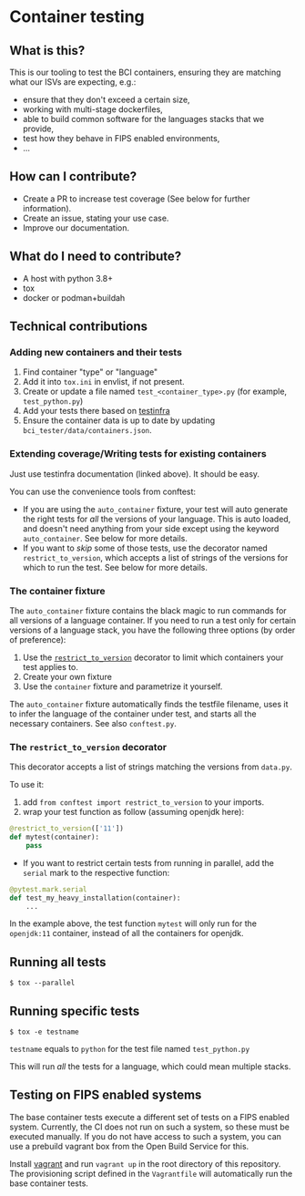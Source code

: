 # Container testing

## What is this?

This is our tooling to test the BCI containers, ensuring they are matching what our ISVs are expecting, e.g.:

* ensure that they don't exceed a certain size,
* working with multi-stage dockerfiles,
* able to build common software for the languages stacks that we provide,
* test how they behave in FIPS enabled environments,
* ...

## How can I contribute?

* Create a PR to increase test coverage (See below for further information).
* Create an issue, stating your use case.
* Improve our documentation.

## What do I need to contribute?

* A host with python 3.8+
* tox
* docker or podman+buildah

## Technical contributions

### Adding new containers and their tests

1. Find container "type" or "language"
2. Add it into `tox.ini` in envlist, if not present.
3. Create or update a file named `test_<container_type>.py` (for example, `test_python.py`)
4. Add your tests there based on [testinfra](https://testinfra.readthedocs.io/en/latest/modules.html)
5. Ensure the container data is up to date by updating `bci_tester/data/containers.json`.

### Extending coverage/Writing tests for existing containers

Just use testinfra documentation (linked above). It should be
easy.

You can use the convenience tools from conftest:

* If you are using the `auto_container` fixture, your test will auto generate the right tests for _all_ the versions of your language. This is auto loaded, and doesn't need anything from your side except using the keyword `auto_container`. See below for more details.
* If you want to _skip_ some of those tests, use the decorator named `restrict_to_version`, which accepts a list of strings of the versions for which to run the test. See below for more details.

### The container fixture

The `auto_container` fixture contains the black magic to run commands for all versions of a language container.
If you need to run a test only for certain versions of a language stack, you have the following three options (by order of preference):

1. Use the [`restrict_to_version`](#the-restrict_to_version-decorator) decorator to limit which containers your test applies to.
2. Create your own fixture
3. Use the `container` fixture and parametrize it yourself.

The `auto_container` fixture automatically finds the testfile filename, uses it to infer the language of the container under test,
and starts all the necessary containers. See also `conftest.py`.

### The `restrict_to_version` decorator

This decorator accepts a list of strings matching the versions from `data.py`.

To use it:

1. add `from conftest import restrict_to_version` to your imports.
2. wrap your test function as follow (assuming openjdk here):

```Python
@restrict_to_version(['11'])
def mytest(container):
    pass
```
* If you want to restrict certain tests from running in parallel, add the
  `serial` mark to the respective function:
```python
@pytest.mark.serial
def test_my_heavy_installation(container):
    ...
```

In the example above, the test function `mytest` will only run for the `openjdk:11` container, instead of all the containers for openjdk.

## Running all tests

```ShellSession
$ tox --parallel
```

## Running specific tests

```ShellSession
$ tox -e testname
```

`testname` equals to `python` for the test file named `test_python.py`

This will run _all_ the tests for a language, which could mean multiple stacks.


## Testing on FIPS enabled systems

The base container tests execute a different set of tests on a FIPS enabled
system. Currently, the CI does not run on such a system, so these must be
executed manually. If you do not have access to such a system, you can use a
prebuild vagrant box from the Open Build Service for this.

Install [vagrant](https://www.vagrantup.com/downloads) and run `vagrant up` in
the root directory of this repository. The provisioning script defined in the
`Vagrantfile` will automatically run the base container tests.
